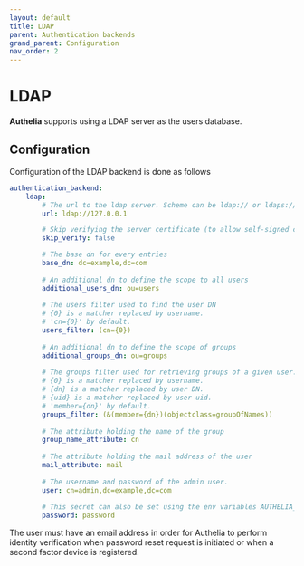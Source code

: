 ```yaml
---
layout: default
title: LDAP
parent: Authentication backends
grand_parent: Configuration
nav_order: 2
---
```


# LDAP

**Authelia** supports using a LDAP server as the users database.

## Configuration

Configuration of the LDAP backend is done as follows

```yaml
authentication_backend:
    ldap:
        # The url to the ldap server. Scheme can be ldap:// or ldaps://
        url: ldap://127.0.0.1

        # Skip verifying the server certificate (to allow self-signed certificate).
        skip_verify: false

        # The base dn for every entries
        base_dn: dc=example,dc=com
        
        # An additional dn to define the scope to all users
        additional_users_dn: ou=users
        
        # The users filter used to find the user DN
        # {0} is a matcher replaced by username.
        # 'cn={0}' by default.
        users_filter: (cn={0})
        
        # An additional dn to define the scope of groups
        additional_groups_dn: ou=groups
        
        # The groups filter used for retrieving groups of a given user.
        # {0} is a matcher replaced by username.
        # {dn} is a matcher replaced by user DN.
        # {uid} is a matcher replaced by user uid.
        # 'member={dn}' by default.
        groups_filter: (&(member={dn})(objectclass=groupOfNames))
        
        # The attribute holding the name of the group
        group_name_attribute: cn
        
        # The attribute holding the mail address of the user
        mail_attribute: mail
        
        # The username and password of the admin user.
        user: cn=admin,dc=example,dc=com
        
        # This secret can also be set using the env variables AUTHELIA_AUTHENTICATION_BACKEND_LDAP_PASSWORD
        password: password
```

The user must have an email address in order for Authelia to perform
identity verification when password reset request is initiated or
when a second factor device is registered.